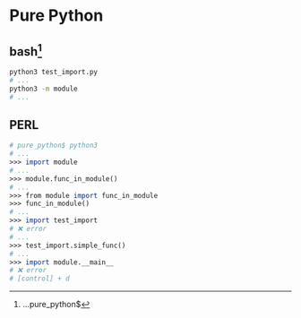 Pure Python
===========

bash[^1]
----
```bash
python3 test_import.py
# ...
python3 -m module
# ...
```

PERL
----
```perl
# pure_python$ python3
# ...
>>> import module
# ...
>>> module.func_in_module()
# ...
>>> from module import func_in_module
>>> func_in_module()
# ...
>>> import test_import
# ❌ error
# ...
>>> test_import.simple_func()
# ...
>>> import module.__main__
# ❌ error
# [control] + d
```

[^1]: ...pure_python$

